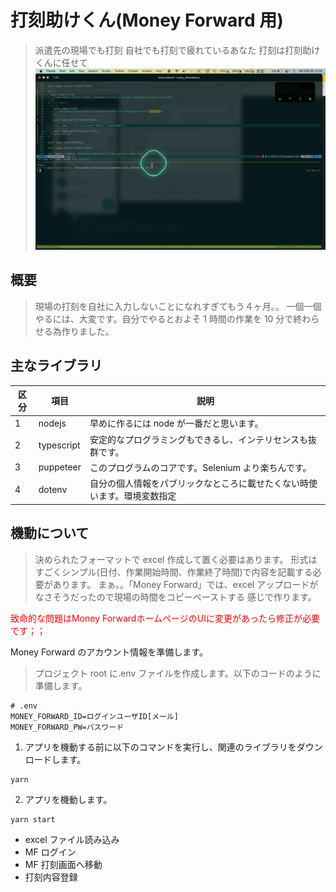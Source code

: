 # 打刻助けくん(Money Forward 用)

> 派遣先の現場でも打刻
> 自社でも打刻で疲れているあなた
> 打刻は打刻助けくんに任せて
> !["hoge"](./auto_attendance.gif)

## 概要

> 現場の打刻を自社に入力しないことになれすぎてもう４ヶ月。。
> 一個一個やるには、大変です。自分でやるとおよそ 1 時間の作業を 10 分で終わらせる為作りました。

## 主なライブラリ

| 区分 | 項目       | 説明                                                                     |
| ---- | ---------- | ------------------------------------------------------------------------ |
| 1    | nodejs     | 早めに作るには node が一番だと思います。                                 |
| 2    | typescript | 安定的なプログラミングもできるし、インテリセンスも抜群です。             |
| 3    | puppeteer  | このプログラムのコアです。Selenium より楽ちんです。                      |
| 4    | dotenv     | 自分の個人情報をパブリックなところに載せたくない時使います。環境変数指定 |

## 機動について

> 決められたフォーマットで excel 作成して置く必要はあります。
> 形式はすごくシンプル(日付、作業開始時間、作業終了時間)で内容を記載する必要があります。
> まぁ。。「Money Forward」では、excel アップロードがなさそうだったので現場の時間をコピーペーストする
> 感じで作ります。

<p style="color: red">致命的な問題はMoney ForwardホームページのUIに変更があったら修正が必要です；；</p>

Money Forward のアカウント情報を準備します。

> プロジェクト root に.env ファイルを作成します。以下のコードのように準備します。

```shell
# .env
MONEY_FORWARD_ID=ログインユーザID[メール]
MONEY_FORWARD_PW=パスワード
```

1. アプリを機動する前に以下のコマンドを実行し、関連のライブラリをダウンロードします。

```shell
yarn
```

2. アプリを機動します。

```shell
yarn start
```

- excel ファイル読み込み
- MF ログイン
- MF 打刻画面へ移動
- 打刻内容登録
